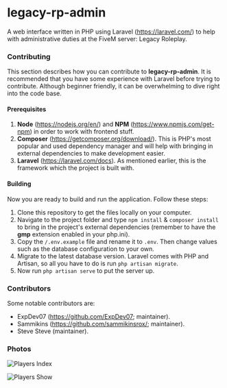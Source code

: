 # legacy-rp-admin
A web interface written in PHP using Laravel (https://laravel.com/) to help with administrative duties at 
the FiveM server: Legacy Roleplay.

### Contributing
This section describes how you can contribute to **legacy-rp-admin**. It is recommended that you have some experience
with Laravel before trying to contribute. Although beginner friendly, it can be overwhelming to dive right into the code
base.

#### Prerequisites
1. **Node** (https://nodejs.org/en/) and **NPM** (https://www.npmjs.com/get-npm) in order to work with frontend stuff.
2. **Composer** (https://getcomposer.org/download/). This is PHP's most popular and used dependency manager and will
help with bringing in external dependencies to make development easier.
3. **Laravel** (https://laravel.com/docs). As mentioned earlier, this is the framework which the project is built with.

#### Building
Now you are ready to build and run the application. Follow these steps:
1. Clone this repository to get the files locally on your computer.
2. Navigate to the project folder and type ``npm install`` & ``composer install`` to bring in the project's external
dependencies (remember to have the **gmp** extension enabled in your php.ini).
3. Copy the ``/.env.example`` file and rename it to ``.env``. Then change values such as the database configuration to
your own.
4. Migrate to the latest database version. Laravel comes with PHP and Artisan, so all you have to do is run ``php artisan migrate``.
3. Now run ``php artisan serve`` to put the server up.

### Contributors
Some notable contributors are:
- ExpDev07 (https://github.com/ExpDev07; maintainer).
- Sammikins (https://github.com/sammikinsrox/; maintainer).
- Steve Steve (maintainer).


### Photos
![Players Index](https://i.imgur.com/jvTXnxZ.png)

![Players Show](https://i.imgur.com/K9OYJrt.png)